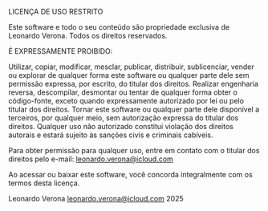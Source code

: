 LICENÇA DE USO RESTRITO

Este software e todo o seu conteúdo são propriedade exclusiva de Leonardo Verona.
Todos os direitos reservados.

É EXPRESSAMENTE PROIBIDO:

Utilizar, copiar, modificar, mesclar, publicar, distribuir, sublicenciar, vender ou explorar de qualquer forma este software ou qualquer parte dele sem permissão expressa, por escrito, do titular dos direitos.
Realizar engenharia reversa, descompilar, desmontar ou tentar de qualquer forma obter o código-fonte, exceto quando expressamente autorizado por lei ou pelo titular dos direitos.
Tornar este software ou qualquer parte dele disponível a terceiros, por qualquer meio, sem autorização expressa do titular dos direitos.
Qualquer uso não autorizado constitui violação dos direitos autorais e estará sujeito às sanções civis e criminais cabíveis.

Para obter permissão para qualquer uso, entre em contato com o titular dos direitos pelo e-mail: leonardo.verona@icloud.com

Ao acessar ou baixar este software, você concorda integralmente com os termos desta licença.

Leonardo Verona
leonardo.verona@icloud.com
2025
